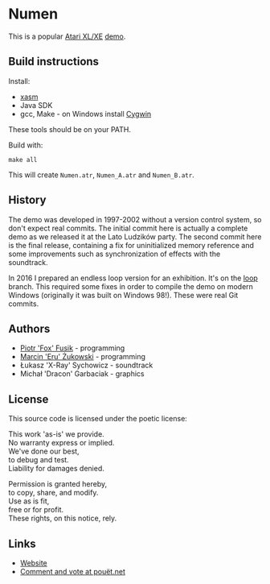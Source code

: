 ﻿Numen
=====

This is a popular
[Atari XL/XE](http://en.wikipedia.org/wiki/Atari_8-bit_family)
[demo](https://en.wikipedia.org/wiki/Demo_(computer_programming)).

Build instructions
------------------

Install:
* [xasm](https://github.com/pfusik/xasm)
* Java SDK
* gcc, Make - on Windows install [Cygwin](http://cygwin.com)

These tools should be on your PATH.

Build with:

    make all

This will create `Numen.atr`, `Numen_A.atr` and `Numen_B.atr`.

History
-------

The demo was developed in 1997-2002 without a version control system,
so don't expect real commits.
The initial commit here is actually a complete demo as we released it
at the Lato Ludzików party.
The second commit here is the final release, containing a fix
for uninitialized memory reference and some improvements
such as synchronization of effects with the soundtrack.

In 2016 I prepared an endless loop version for an exhibition.
It's on the [loop](https://github.com/pfusik/numen/commits/loop) branch.
This required some fixes in order to compile the demo on modern Windows
(originally it was built on Windows 98!).
These were real Git commits.

Authors
-------

* [Piotr 'Fox' Fusik](https://github.com/pfusik) - programming
* [Marcin 'Eru' Żukowski](https://github.com/MarcinZukowski) - programming
* Łukasz 'X-Ray' Sychowicz - soundtrack
* Michał 'Dracon' Garbaciak - graphics

License
-------

This source code is licensed under the poetic license:

This work 'as-is' we provide.  
No warranty express or implied.  
We've done our best,  
to debug and test.  
Liability for damages denied.

Permission is granted hereby,  
to copy, share, and modify.  
Use as is fit,  
free or for profit.  
These rights, on this notice, rely.

Links
-----

* [Website](http://numen.scene.pl/)
* [Comment and vote at pouët.net](http://www.pouet.net/prod.php?which=9044&howmanycomments=-1)
